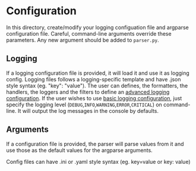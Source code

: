 # Configuration

In this directory, create/modify your logging configuation file and argparse configuration file. Careful, command-line arguments override these parameters. Any new argument should be added to `parser.py`.


## Logging
If a logging configuration file is provided, it will load it and use it as logging config. Logging files follows a logging-specific template and have .json style syntax (eg. "key": "value"). The user can defines, the formatters, the handlers, the loggers and the filters to define an [advanced logging configuration](https://docs.python.org/3/howto/logging.html#advanced-logging-tutorial). If the user wishes to use [basic logging configuration](https://docs.python.org/3/howto/logging.html#basic-logging-tutorial), just specify the logging level (`DEBUG`,`INFO`,`WARNING`,`ERROR`,`CRITICAL`) on command-line. It will output the log messages in the console by defaults.

## Arguments 

If a configuration file is provided, the parser will parse values from it and use those as the default values for the argparse arguments.

Config files can have .ini or .yaml style syntax (eg. key=value or key: value)

